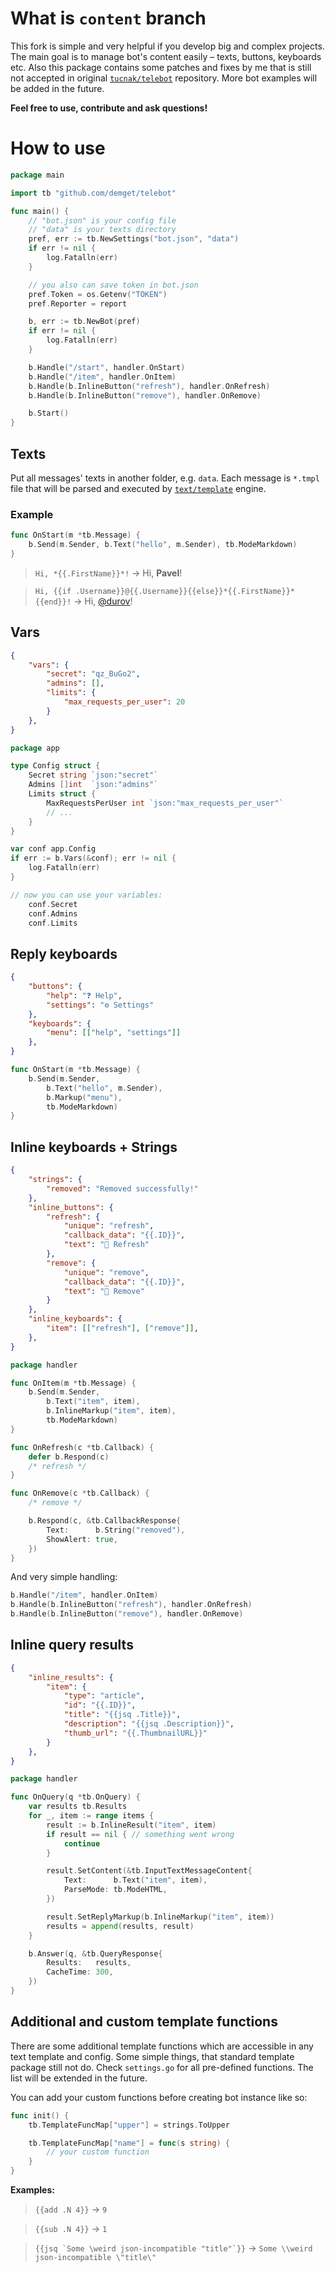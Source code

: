 
# What is `content` branch

This fork is simple and very helpful if you develop big and complex projects. The main goal is to manage bot's content easily – texts, buttons, keyboards etc. Also this package contains some patches and fixes by me that is still not accepted in original [`tucnak/telebot`](https://github.com/tucnak/telebot) repository. More bot examples will be added in the future.

**Feel free to use, contribute and ask questions!**

# How to use 

```go
package main

import tb "github.com/demget/telebot"

func main() {
	// "bot.json" is your config file
	// "data" is your texts directory
	pref, err := tb.NewSettings("bot.json", "data")
	if err != nil {
		log.Fatalln(err)
	}

	// you also can save token in bot.json
	pref.Token = os.Getenv("TOKEN") 
	pref.Reporter = report

	b, err := tb.NewBot(pref)
	if err != nil {
		log.Fatalln(err)
	}

	b.Handle("/start", handler.OnStart)
	b.Handle("/item", handler.OnItem)
	b.Handle(b.InlineButton("refresh"), handler.OnRefresh)
	b.Handle(b.InlineButton("remove"), handler.OnRemove)

	b.Start()
}
```

## Texts
Put all messages' texts in another folder, e.g. `data`. Each message is `*.tmpl` file that will be parsed and executed by [`text/template`](https://golang.org/pkg/text/template) engine.

### Example
```go
func OnStart(m *tb.Message) {
	b.Send(m.Sender, b.Text("hello", m.Sender), tb.ModeMarkdown)
}
```

> `Hi, *{{.FirstName}}*!` → Hi, **Pavel**!

> `Hi, {{if .Username}}@{{.Username}}{{else}}*{{.FirstName}}*{{end}}!` → Hi, [@durov]()!

## Vars
```json
{
	"vars": {
		"secret": "qz_BuGo2",
		"admins": [],
		"limits": {
			"max_requests_per_user": 20
		}
	},
}
```
```go
package app

type Config struct {
	Secret string `json:"secret"`
	Admins []int  `json:"admins"`
	Limits struct {
		MaxRequestsPerUser int `json:"max_requests_per_user"`
		// ...
	}
}
```
```go
var conf app.Config
if err := b.Vars(&conf); err != nil {
	log.Fatalln(err)
}

// now you can use your variables:
	conf.Secret
	conf.Admins
	conf.Limits
```

## Reply keyboards
```json
{
	"buttons": {
		"help": "❓ Help",
		"settings": "⚙️ Settings"
	},
	"keyboards": {
		"menu": [["help", "settings"]]
	},
}
```
```go
func OnStart(m *tb.Message) {
	b.Send(m.Sender, 
		b.Text("hello", m.Sender), 
		b.Markup("menu"),
		tb.ModeMarkdown)
}
```

## Inline keyboards + Strings
```json
{
	"strings": {
		"removed": "Removed successfully!"
	},
	"inline_buttons": {
		"refresh": {
			"unique": "refresh",
			"callback_data": "{{.ID}}",
			"text": "🔄 Refresh"
		},
		"remove": {
			"unique": "remove",
			"callback_data": "{{.ID}}",
			"text": "🛑 Remove"
		}
	},
	"inline_keyboards": {
		"item": [["refresh"], ["remove"]],
	},
}
```
```go
package handler

func OnItem(m *tb.Message) {
	b.Send(m.Sender, 
		b.Text("item", item), 
		b.InlineMarkup("item", item),
		tb.ModeMarkdown)
}

func OnRefresh(c *tb.Callback) {
	defer b.Respond(c)
	/* refresh */
}

func OnRemove(c *tb.Callback) {
	/* remove */

	b.Respond(c, &tb.CallbackResponse{
		Text:      b.String("removed"),
		ShowAlert: true,
	})
}
```

And very simple handling:
```go
b.Handle("/item", handler.OnItem)
b.Handle(b.InlineButton("refresh"), handler.OnRefresh)
b.Handle(b.InlineButton("remove"), handler.OnRemove)
```

## Inline query results
```json
{
	"inline_results": {
		"item": {
			"type": "article",
			"id": "{{.ID}}",
			"title": "{{jsq .Title}}",
			"description": "{{jsq .Description}}",
			"thumb_url": "{{.ThumbnailURL}}"
		}
	},
}
```
```go
package handler

func OnQuery(q *tb.OnQuery) {
	var results tb.Results
	for _, item := range items {
		result := b.InlineResult("item", item)
		if result == nil { // something went wrong
			continue
		}

		result.SetContent(&tb.InputTextMessageContent{
			Text:      b.Text("item", item),
			ParseMode: tb.ModeHTML,
		})

		result.SetReplyMarkup(b.InlineMarkup("item", item))
		results = append(results, result)
	}

	b.Answer(q, &tb.QueryResponse{
		Results:   results,
		CacheTime: 300,
	})
}
```

## Additional and custom template functions

There are some additional template functions which are accessible in any text template and config. Some simple things, that standard template package still not do. Check `settings.go` for all pre-defined functions. The list will be extended in the future.

You can add your custom functions before creating bot instance like so:
```go
func init() {
	tb.TemplateFuncMap["upper"] = strings.ToUpper

	tb.TemplateFuncMap["name"] = func(s string) {
		// your custom function
	}
}
```

**Examples:**

> `{{add .N 4}}` → `9`

> `{{sub .N 4}}` → `1`

> ```{{jsq `Some \weird json-incompatible "title"`}}``` → ```Some \\weird json-incompatible \"title\"```
